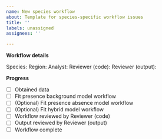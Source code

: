 ```yaml
---
name: New species workflow
about: Template for species-specific workflow issues
title: ''
labels: unassigned
assignees: ''

---
```


**Workflow details**

Species:
Region: 
Analyst:
Reviewer (code): 
Reviewer (output):

**Progress**

- [ ] Obtained data
- [ ] Fit presence background model workflow
- [ ] (Optional) Fit presence absence model workflow
- [ ] (Optional) Fit hybrid model workflow
- [ ] Workflow reviewed by Reviewer (code)
- [ ] Output reviewed by Reviewer (output)
- [ ] Workflow complete
